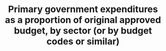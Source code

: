 ---
data_non_statistical: true
goal_meta_link: http://unstats.un.org/sdgs/files/metadata-compilation/Metadata-Goal-16.pdf
goal_meta_link_page: 23
graph: null
graph_status_notes: Policy Judgement
graph_title: Primary government expenditures as a proportion of original approved
  budget, by sector (or by budget codes or similar)
graph_type: null
graph_type_description: null
has_metadata: true
indicator: 16.6.1
indicator_definition: 'This indicator can be based on Indicator PI-2 of the Public
  Expenditure and Financial Accountability (PEFA) dataset: composition of expenditure
  outturn compared to original approved budget, considers (i) the variation between
  approved budget and final expenditure for the year for each major function (comparable
  to a sector) (ii) variation in expenditure from the original budget by economic
  classification and (iii) the average amount charged to the contingency reserve over
  the last 3 years.'
indicator_name: Primary government expenditures as a proportion of original approved
  budget, by sector (or by budget codes or similar)
indicator_variable: null
layout: indicator
permalink: /16-6-1/
published: true
rationale_interpretation: PEFA is the Public Expenditure and Financial Accountability
  programme started in 2001 to develop a country-led agenda on public financial management
  reform, ie. a government-led reform programme for which analytical work, reform
  design, implementation and monitoring reflect country priorities and are integrated
  into governments' institutional structures. PEFA Indicator PI-2 on the composition
  of expenditure out-turn compared to original approved budget works at the administrative
  level to calculate variance for the main budgetary heads (votes) of ministries,
  departments and agencies, which are included in the approved budget.
reporting_status: notstarted
sdg_goal: 16
source_notes: null
source_title: null
target: Develop effective, accountable and transparent institutions at all levels.
target_id: '16.6'
title: Primary government expenditures as a proportion of original approved budget,
  by sector (or by budget codes or similar)
un_custodial_agency: World Bank
un_designated_tier: '1'
variable_description: null
variable_notes: null
---